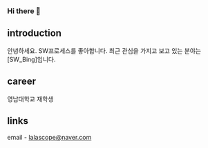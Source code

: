 ### Hi there 👋

<!--
**SeonYeong-Jeon/SeonYeong-Jeon** is a ✨ _special_ ✨ repository because its `README.md` (this file) appears on your GitHub profile.

Here are some ideas to get you started:

- 🔭 I’m currently working on ...
- 🌱 I’m currently learning ...
- 👯 I’m looking to collaborate on ...
- 🤔 I’m looking for help with ...
- 💬 Ask me about ...
- 📫 How to reach me: ...
- 😄 Pronouns: ...
- ⚡ Fun fact: ...
-->
## introduction
안녕하세요.
SW프로세스를 좋아합니다.
최근 관심을 가지고 보고 있는 분야는 [SW_Bing]입니다.

## career
영남대학교 재학생

## links
email - lalascope@naver.com

